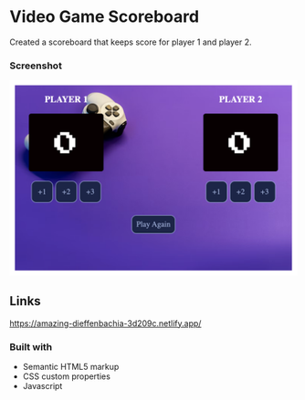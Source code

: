 # Video Game Scoreboard

Created a scoreboard that keeps score for player 1 and player 2. 

### Screenshot

![](./Images/player-screen%20.png)

## Links
https://amazing-dieffenbachia-3d209c.netlify.app/

### Built with

- Semantic HTML5 markup
- CSS custom properties
- Javascript
